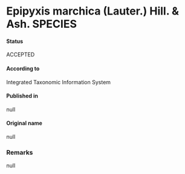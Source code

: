 Epipyxis marchica (Lauter.) Hill. & Ash. SPECIES
=======

#### Status
ACCEPTED

#### According to
Integrated Taxonomic Information System

#### Published in
null

#### Original name
null

### Remarks
null